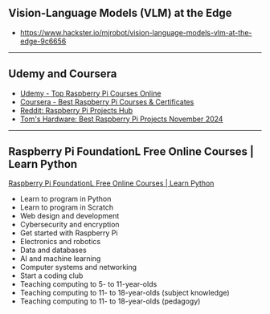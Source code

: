 ## Vision-Language Models (VLM) at the Edge
* https://www.hackster.io/mjrobot/vision-language-models-vlm-at-the-edge-9c6656

---
## Udemy and Coursera
* [Udemy - Top Raspberry Pi Courses Online](https://www.udemy.com/topic/raspberry-pi/?utm_source=adwords&utm_medium=udemyads&utm_campaign=Search_DSA_Alpha_Prof_la.EN_cc.ROW-English&campaigntype=Search&portfolio=ROW-English&language=EN&product=Course&test=&audience=DSA&topic=Data_Science&priority=Alpha&utm_content=deal4584&utm_term=_._ag_162511579084_._ad_696197165271_._kw__._de_c_._dm__._pl__._ti_dsa-1677974310676_._li_9198178_._pd__._&matchtype=&gad_source=1&gclid=Cj0KCQiAsaS7BhDPARIsAAX5cSAkLiXlR4MQnQ1QnOc-94qebnPh2HUAvrf90u9L-cd4op5S7m_JrTgaAjuVEALw_wcB)
* [Coursera - Best Raspberry Pi Courses & Certificates](https://www.coursera.org/courses?query=raspberry%20pi)
* [Reddit: Raspberry Pi Projects Hub](https://www.reddit.com/r/RASPBERRY_PI_PROJECTS/)
* [Tom's Hardware: Best Raspberry Pi Projects November 2024](https://www.tomshardware.com/features/best-raspberry-pi-projects)
  
---
## Raspberry Pi FoundationL Free Online Courses | Learn Python
[Raspberry Pi FoundationL Free Online Courses | Learn Python](https://www.raspberrypi.org/courses/learn-python)
* Learn to program in Python
* Learn to program in Scratch
* Web design and development
* Cybersecurity and encryption
* Get started with Raspberry Pi
* Electronics and robotics
* Data and databases
* AI and machine learning
* Computer systems and networking
* Start a coding club
* Teaching computing to 5- to 11-year-olds
* Teaching computing to 11- to 18-year-olds (subject knowledge)
* Teaching computing to 11- to 18-year-olds (pedagogy)
